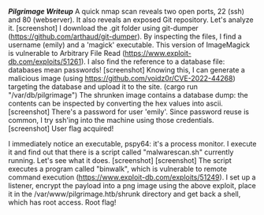 ***Pilgrimage Writeup***
A quick nmap scan reveals two open ports, 22 (ssh) and 80 (webserver). It also reveals an exposed Git repository. Let's analyze it.
[screenshot]
I download the .git folder using git-dumper (https://github.com/arthaud/git-dumper).
By inspecting the files, I find a username (emily) and a 'magick' executable. 
This version of ImageMagick is vulnerable to Arbitrary File Read (https://www.exploit-db.com/exploits/51261). 
I also find the reference to a database file: databases mean passwords!
[screenshot]
Knowing this, I can generate a malicious image (using https://github.com/voidz0r/CVE-2022-44268) targeting the database and upload it to the site.
(cargo run "/var/db/pilgrimage")
The shrunken image contains a database dump: the contents can be inspected by converting the hex values into ascii.
[screenshot]
There's a password for user 'emily'. Since password reuse is common, I try ssh'ing into the machine using those credentials.
[screenshot]
User flag acquired!

I immediately notice an executable, pspy64: it's a process monitor. I execute it and find out that there is a script called "malwarescan.sh" currently running. Let's see what it does.
[screenshot]
[screenshot]
The script executes a program called "binwalk", which is vulnerable to remote command execution (https://www.exploit-db.com/exploits/51249).
I set up a listener, encrypt the payload into a png image using the above exploit, place it in the /var/www/pilgrimage.htb/shrunk directory and get back a shell, which has root access. Root flag!